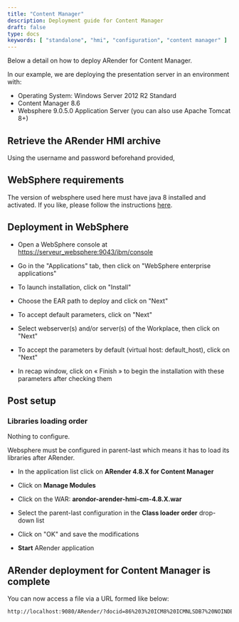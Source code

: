 ```yaml
---
title: "Content Manager"
description: Deployment guide for Content Manager
draft: false
type: docs
keywords: [ "standalone", "hmi", "configuration", "content manager" ]
---
```


Below a detail on how to deploy ARender for Content Manager.

In our example, we are deploying the presentation server in an environment with:

- Operating System: Windows Server 2012 R2 Standard
- Content Manager 8.6
- Websphere 9.0.5.0 Application Server (you can also use Apache Tomcat 8+)

## Retrieve the ARender HMI archive

Using the username and password beforehand provided,

## WebSphere requirements


The version of websphere used here must have java 8 installed and activated.
If you like, please follow the instructions [here](https://www.ibm.com/support/knowledgecenter/en/SSYGQH_6.0.0/admin/install/inst_was_switch_java.html).


## Deployment in WebSphere

- Open a WebSphere console at <https://serveur_websphere:9043/ibm/console>

- Go in the "Applications" tab, then click on "WebSphere enterprise applications"

- To launch installation, click on "Install"


- Choose the EAR path to deploy and click on "Next"


- To accept default parameters, click on "Next"



- Select webserver(s) and/or server(s) of the Workplace, then click on "Next"


- To accept the parameters by default (virtual host: default_host), click on "Next"



- In recap window, click on « Finish » to begin the installation with these parameters after checking them


## Post setup

### Libraries loading order



Nothing to configure.



Websphere must be configured in parent-last which means it has to load its libraries after ARender.

- In the application list click on **ARender 4.8.X for Content Manager**

- Click on **Manage Modules**


- Click on the WAR: **arondor-arender-hmi-cm-4.8.X.war**


- Select the parent-last configuration in the **Class loader order** drop-down list


- Click on "OK" and save the modifications

- **Start** ARender application



## ARender deployment for Content Manager is complete

You can now access a file via a URL formed like below:

```html
http://localhost:9080/ARender/?docid=86%203%20ICM8%20ICMNLSDB7%20NOINDEX59%2026%20A1001001A16B08B91035E0007718%20A16B08B91035E000771%2014%201000
```